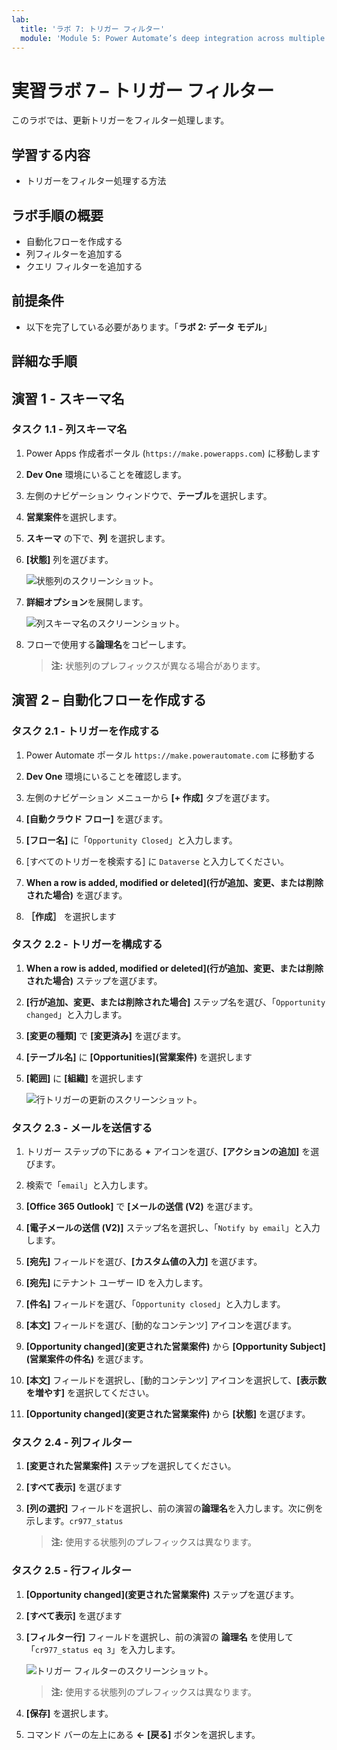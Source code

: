 ```yaml
---
lab:
  title: 'ラボ 7: トリガー フィルター'
  module: 'Module 5: Power Automate’s deep integration across multiple data sources'
---
```


# 実習ラボ 7 – トリガー フィルター

このラボでは、更新トリガーをフィルター処理します。

## 学習する内容

- トリガーをフィルター処理する方法

## ラボ手順の概要

- 自動化フローを作成する
- 列フィルターを追加する
- クエリ フィルターを追加する

## 前提条件

- 以下を完了している必要があります。「**ラボ 2: データ モデル**」

## 詳細な手順

## 演習 1 - スキーマ名

### タスク 1.1 - 列スキーマ名

1. Power Apps 作成者ポータル (`https://make.powerapps.com`) に移動します

1. **Dev One** 環境にいることを確認します。

1. 左側のナビゲーション ウィンドウで、**テーブル**を選択します。

1. **営業案件**を選択します。

1. **スキーマ** の下で、**列** を選択します。

1. **[状態]** 列を選びます。

    ![状態列のスクリーンショット。](../media/opportunity-status-column.png)

1. **詳細オプション**を展開します。

    ![列スキーマ名のスクリーンショット。](../media/column-schema-name.png)

1. フローで使用する**論理名**をコピーします。

   > **注:** 状態列のプレフィックスが異なる場合があります。


## 演習 2 – 自動化フローを作成する

### タスク 2.1 - トリガーを作成する

1. Power Automate ポータル `https://make.powerautomate.com` に移動する

1. **Dev One** 環境にいることを確認します。

1. 左側のナビゲーション メニューから **[+ 作成]** タブを選びます。

1. **[自動クラウド フロー]** を選びます。

1. **[フロー名]** に「`Opportunity Closed`」と入力します。

1. [すべてのトリガーを検索する] に `Dataverse` と入力してください。

1. **When a row is added, modified or deleted]\(行が追加、変更、または削除された場合\)** を選びます。

1. **［作成］** を選択します


### タスク 2.2 - トリガーを構成する

1. **When a row is added, modified or deleted]\(行が追加、変更、または削除された場合\)** ステップを選びます。

1. **[行が追加、変更、または削除された場合]** ステップ名を選び、「`Opportunity changed`」と入力します。

1. **[変更の種類]** で **[変更済み]** を選びます。

1. **[テーブル名]** に **[Opportunities]\(営業案件\)** を選択します

1. **[範囲]** に **[組織]** を選択します

    ![行トリガーの更新のスクリーンショット。](../media/update-trigger.png)


### タスク 2.3 - メールを送信する

1. トリガー ステップの下にある **+** アイコンを選び、**[アクションの追加]** を選びます。

1. 検索で「`email`」と入力します。

1. **[Office 365 Outlook]** で **[メールの送信 (V2)** を選びます。

1. **[電子メールの送信 (V2)]** ステップ名を選択し、「`Notify by email`」と入力します。

1. **[宛先]** フィールドを選び、**[カスタム値の入力]** を選びます。

1. **[宛先]** にテナント ユーザー ID を入力します。

1. **[件名]** フィールドを選び、「`Opportunity closed`」と入力します。

1. **[本文]** フィールドを選び、[動的なコンテンツ] アイコンを選びます。

1. **[Opportunity changed]\(変更された営業案件\)** から **[Opportunity Subject]\(営業案件の件名\)** を選びます。

1. **[本文]** フィールドを選択し、[動的コンテンツ] アイコンを選択して、**[表示数を増やす]** を選択してください。

1. **[Opportunity changed]\(変更された営業案件\)** から **[状態]** を選びます。


### タスク 2.4 - 列フィルター

1. **[変更された営業案件]** ステップを選択してください。

1. **[すべて表示]** を選びます

1. **[列の選択]** フィールドを選択し、前の演習の**論理名**を入力します。次に例を示します。`cr977_status`

   > **注:**  使用する状態列のプレフィックスは異なります。


### タスク 2.5 - 行フィルター

1. **[Opportunity changed]\(変更された営業案件\)** ステップを選びます。

1. **[すべて表示]** を選びます

1. **[フィルター行]** フィールドを選択し、前の演習の **論理名** を使用して「`cr977_status eq 3`」を入力します。

    ![トリガー フィルターのスクリーンショット。](../media/trigger-filter.png)

    > **注:**  使用する状態列のプレフィックスは異なります。

1. **[保存]** を選択します。

1. コマンド バーの左上にある **<-** **[戻る]** ボタンを選択します。

